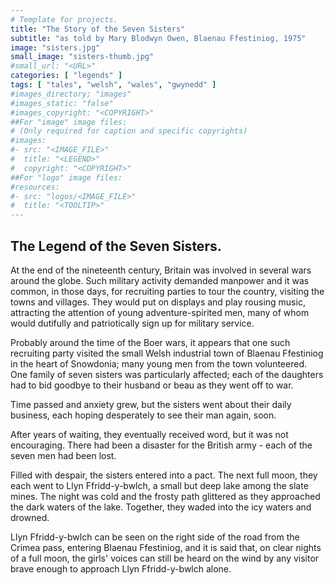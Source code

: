 ```yaml
---
# Template for projects.
title: "The Story of the Seven Sisters"
subtitle: "as told by Mary Blodwyn Owen, Blaenau Ffestiniog, 1975"
image: "sisters.jpg"
small_image: "sisters-thumb.jpg"
#small_url: "<URL>"
categories: [ "legends" ]
tags: [ "tales", "welsh", "wales", "gwynedd" ]
#images_directory; "images"
#images_static: "false"
#images_copyright: "<COPYRIGHT>"
##For "image" image files:
# (Only required for caption and specific copyrights)
#images:
#- src: "<IMAGE_FILE>"
#  title: "<LEGEND>"
#  copyright: "<COPYRIGHT>"
##For "logo" image files:
#resources:
#- src: "logos/<IMAGE_FILE>"
#  title: "<TOOLTIP>"
---
```

## The Legend of the Seven Sisters. 

At the end of the nineteenth century, Britain was involved in several wars around the globe. Such military activity demanded manpower and it was common, in those days, for recruiting parties to tour the country, visiting the towns and villages. They would put on displays and play rousing music, attracting the attention of young adventure-spirited men, many of whom would dutifully and patriotically sign up for military service.  

Probably around the time of the Boer wars, it appears that one such recruiting party visited the small Welsh industrial town of Blaenau Ffestiniog in the heart of Snowdonia; many young men from the town volunteered. One family of seven sisters was particularly affected; each of the daughters had to bid goodbye to their husband or beau as they went off to war.  

Time passed and anxiety grew, but the sisters went about their daily business, each hoping desperately to see their man again, soon.  

After years of waiting, they eventually received word, but it was not encouraging. There had been a disaster for the British army - each of the seven men had been lost.  

Filled with despair, the sisters entered into a pact. The next full moon, they each went to Llyn Ffridd-y-bwlch, a small but deep lake among the slate mines. The night was cold and the frosty path glittered as they approached the dark waters of the lake. Together, they waded into the icy waters and drowned.   

Llyn Ffridd-y-bwlch can be seen on the right side of the road from the Crimea pass, entering Blaenau Ffestiniog, and it is said that, on clear nights of a full moon, the girls' voices can still be heard on the wind by any visitor brave enough to approach Llyn Ffridd-y-bwlch alone.
